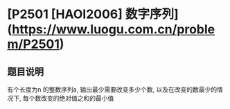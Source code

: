 # [P2501 \[HAOI2006] 数字序列](https://www.luogu.com.cn/problem/P2501)

## 题目说明

有个长度为n 的整数序列a, 输出最少需要改变多少个数, 以及在改变的数最少的情况下, 每个数改变的绝对值之和的最小值